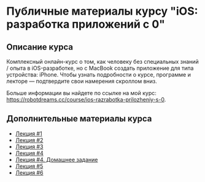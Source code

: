 # Публичные материалы курсу "iOS: разработка приложений с 0"

## Описание курса

Комплексный онлайн-курс о том, как человеку без специальных знаний / опыта в iOS-разработке, но с MacBook создать приложение для типа устройства: iPhone. Чтобы узнать подробности о курсе, программе и лекторе — подтвердите свои намерения скроллом вниз.

Больше информации вы найдете по ссылке на мой курс: https://robotdreams.cc/course/ios-razrabotka-prilozheniy-s-0.

## Дополнительные материалы курса

- [Лекция #1](lecture-1/README.md)
- [Лекция #2](lecture-2/README.md)
- [Лекция #3](lecture-3/README.md)
- [Лекция #4](lecture-4/README.md)
- [Лекция #4. Домашнее задание](lecture-4/homework-2/homework02.md)
- [Лекция #5](lecture-5/README.md)
- [Лекция #6](lecture-6/README.md)
